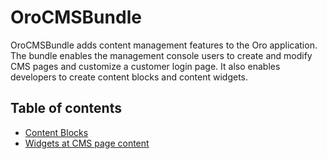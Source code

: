# OroCMSBundle

OroCMSBundle adds content management features to the Oro application. The bundle enables the management console users to create and modify CMS pages and customize a customer login page. It also enables developers to create content blocks and content widgets.

## Table of contents

* [Content Blocks](./Resources/doc/reference/content_blocks.md)
* [Widgets at CMS page content](./Resources/doc/widgets.md)
